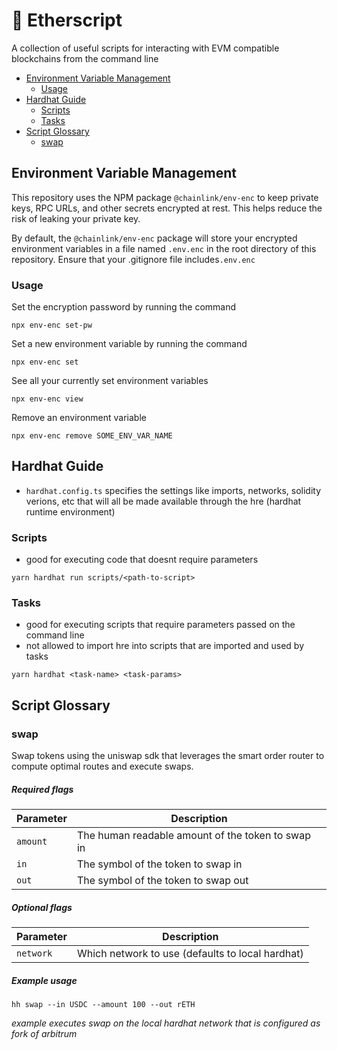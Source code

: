 # 📜 Etherscript

A collection of useful scripts for interacting with EVM compatible blockchains from the command line

- [Environment Variable Management](#environment-variable-management)
    - [Usage](#usage)
- [Hardhat Guide](#hardhat-guide)
    - [Scripts](#scripts)
    - [Tasks](#tasks)
- [Script Glossary](#script-glossary)
    - [swap](#swap)


## Environment Variable Management

This repository uses the NPM package `@chainlink/env-enc` to keep private keys, RPC URLs, and other secrets encrypted at rest. This helps reduce the risk of leaking your private key.

By default, the `@chainlink/env-enc` package will store your encrypted environment variables in a file named `.env.enc` in the root directory of this repository. Ensure that your .gitignore file includes`.env.enc`

### Usage

Set the encryption password by running the command

```
npx env-enc set-pw
```

Set a new environment variable by running the command

```
npx env-enc set
```

See all your currently set environment variables

```
npx env-enc view
```

Remove an environment variable

```
npx env-enc remove SOME_ENV_VAR_NAME
```

## Hardhat Guide

- `hardhat.config.ts` specifies the settings like imports, networks, solidity verions, etc that will all be made available through the hre (hardhat runtime environment)

### Scripts

- good for executing code that doesnt require parameters

```
yarn hardhat run scripts/<path-to-script>
```

### Tasks

- good for executing scripts that require parameters passed on the command line
- not allowed to import hre into scripts that are imported and used by tasks

```
yarn hardhat <task-name> <task-params>
```




## Script Glossary

### swap

Swap tokens using the uniswap sdk that leverages the smart order router to compute optimal routes and execute swaps.

##### Required flags

| Parameter | Description                                       |
| --------- | ------------------------------------------------- |
| `amount`  | The human readable amount of the token to swap in |
| `in`      | The symbol of the token to swap in                |
| `out`     | The symbol of the token to swap out               |

##### Optional flags

| Parameter | Description                                      |
| --------- | ------------------------------------------------ |
| `network` | Which network to use (defaults to local hardhat) |

##### Example usage

```
hh swap --in USDC --amount 100 --out rETH
```

_example executes swap on the local hardhat network that is configured as fork of arbitrum_


